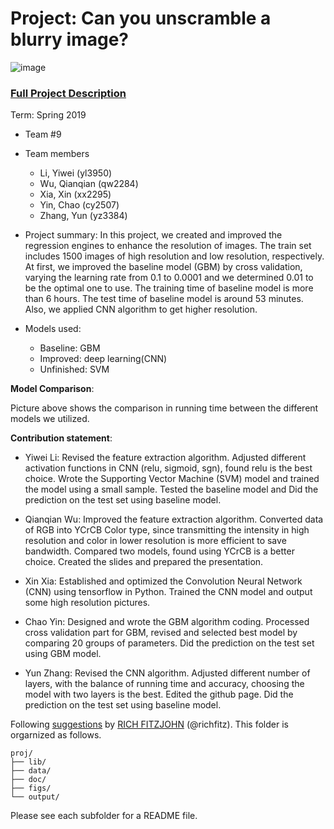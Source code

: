 # Project: Can you unscramble a blurry image? 
![image](figs/example.png)

### [Full Project Description](doc/project3_desc.md)

Term: Spring 2019

+ Team #9
+ Team members
	+ Li, Yiwei (yl3950)
	+ Wu, Qianqian (qw2284)
	+ Xia, Xin (xx2295)
	+ Yin, Chao (cy2507)
	+ Zhang, Yun (yz3384)

+ Project summary: 
In this project, we created and improved the regression engines to enhance the resolution of images. The train set includes 1500 images of high resolution and low resolution, respectively. At first, we improved the baseline model (GBM) by cross validation, varying the learning rate from 0.1 to 0.0001 and we determined 0.01 to be the optimal one to use. The training time of baseline model is more than 6 hours. The test time of baseline model is around 53 minutes. Also, we applied CNN algorithm to get higher resolution.

+ Models used:
	+ Baseline: GBM
	+ Improved: deep learning(CNN)
	+ Unfinished: SVM

**Model Comparison**:



Picture above shows the comparison in running time between the different models we utilized.

**Contribution statement**: 

+ Yiwei Li: Revised the feature extraction algorithm. Adjusted different activation functions in CNN (relu, sigmoid, sgn), found relu is the best choice. Wrote the Supporting Vector Machine (SVM) model and trained the model using a small sample. Tested the baseline model and Did the prediction on the test set using baseline model.

+ Qianqian Wu: Improved the feature extraction algorithm. Converted data of RGB into YCrCB Color type, since transmitting the intensity in high resolution and color in lower resolution is more efficient to save bandwidth. Compared two models, found using YCrCB is a better choice. Created the slides and prepared the presentation. 

+ Xin Xia: Established and optimized the Convolution Neural Network (CNN) using tensorflow in Python. Trained the CNN model and output some high resolution pictures.

+ Chao Yin: Designed and wrote the GBM algorithm coding. Processed cross validation part for GBM, revised and selected best model by comparing 20 groups of parameters. Did the prediction on the test set using GBM model.  

+ Yun Zhang: Revised the CNN algorithm. Adjusted different number of layers, with the balance of running time and accuracy, choosing the model with two layers is the best. Edited the github page. Did the prediction on the test set using baseline model.


Following [suggestions](http://nicercode.github.io/blog/2013-04-05-projects/) by [RICH FITZJOHN](http://nicercode.github.io/about/#Team) (@richfitz). This folder is orgarnized as follows.

```
proj/
├── lib/
├── data/
├── doc/
├── figs/
└── output/
```

Please see each subfolder for a README file.
